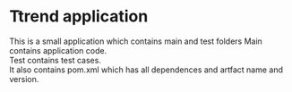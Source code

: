 # Ttrend application

This is a small application which contains main and test folders
Main contains application code.  
Test contains test cases.  
It also contains pom.xml which has all dependences and artfact name and version.

